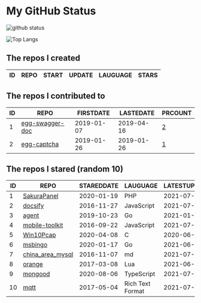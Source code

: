# My GitHub Status

<img src="https://github-readme-stats-1.yihong0618.vercel.app/api?username=jc-lathander&show_icons=true&&&hide_title=true&count_private=true" alt="github status" />

![Top Langs](https://github-readme-stats-1.yihong0618.vercel.app/api/top-langs/?username=jc-lathander&layout=compact)

<!--START_SECTION:my_github-->
## The repos I created
| ID | REPO | START | UPDATE | LAUGUAGE | STARS |
|----|------|-------|--------|----------|-------|

## The repos I contributed to
| ID |                                REPO                                | FIRSTDATE  | LASTEDATE  |                                          PRCOUNT                                           |
|----|--------------------------------------------------------------------|------------|------------|--------------------------------------------------------------------------------------------|
|  1 | [egg-swagger-doc](https://github.com/Yanshijie-EL/egg-swagger-doc) | 2019-01-07 | 2019-04-16 | [2](https://github.com/Yanshijie-EL/egg-swagger-doc/pulls?q=is%3Apr+author%3Ajc-lathander) |
|  2 | [egg-captcha](https://github.com/Raoul1996/egg-captcha)            | 2019-01-26 | 2019-01-26 | [1](https://github.com/Raoul1996/egg-captcha/pulls?q=is%3Apr+author%3Ajc-lathander)        |

## The repos I stared (random 10)
| ID |                               REPO                               | STAREDDATE |     LAUGUAGE     | LATESTUPDATE |
|----|------------------------------------------------------------------|------------|------------------|--------------|
|  1 | [SakuraPanel](https://github.com/ZeroDream-CN/SakuraPanel)       | 2020-01-19 | PHP              | 2021-07-05   |
|  2 | [docsify](https://github.com/docsifyjs/docsify)                  | 2016-11-27 | JavaScript       | 2021-07-05   |
|  3 | [agent](https://github.com/LeonZYang/agent)                      | 2019-10-23 | Go               | 2021-01-12   |
|  4 | [mobile-toolkit](https://github.com/angular/mobile-toolkit)      | 2016-09-22 | JavaScript       | 2021-07-04   |
|  5 | [Win10Pcap](https://github.com/pmsjt/Win10Pcap)                  | 2020-04-08 | C                | 2020-06-04   |
|  6 | [msbingo](https://github.com/khoad/msbingo)                      | 2020-01-17 | Go               | 2021-06-04   |
|  7 | [china_area_mysql](https://github.com/kakuilan/china_area_mysql) | 2016-11-07 | md               | 2021-07-05   |
|  8 | [orange](https://github.com/orlabs/orange)                       | 2017-03-08 | Lua              | 2021-06-27   |
|  9 | [mongood](https://github.com/renzholy/mongood)                   | 2020-08-06 | TypeScript       | 2021-07-02   |
| 10 | [mqtt](https://github.com/mcxiaoke/mqtt)                         | 2017-05-04 | Rich Text Format | 2021-07-05   |

<!--END_SECTION:my_github-->
